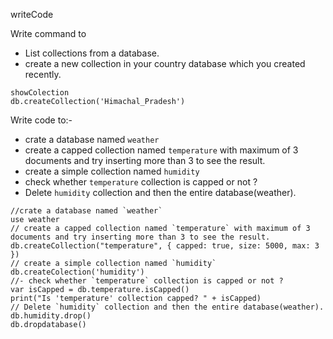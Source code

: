 writeCode

Write command to

- List collections from a database.
- create a new collection in your country database which you created recently.
```
showColection
db.createCollection('Himachal_Pradesh')
```

Write code to:-

- crate a database named `weather`
- create a capped collection named `temperature` with maximum of 3 documents and try inserting more than 3 to see the result.
- create a simple collection named `humidity`
- check whether `temperature` collection is capped or not ?
- Delete `humidity` collection and then the entire database(weather).

```
//crate a database named `weather`
use weather
// create a capped collection named `temperature` with maximum of 3 documents and try inserting more than 3 to see the result.
db.createCollection("temperature", { capped: true, size: 5000, max: 3 })
// create a simple collection named `humidity`
db.createColection('humidity')
//- check whether `temperature` collection is capped or not ?
var isCapped = db.temperature.isCapped()
print("Is 'temperature' collection capped? " + isCapped)
// Delete `humidity` collection and then the entire database(weather).
db.humidity.drop()
db.dropdatabase()
```